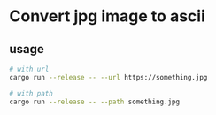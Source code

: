 # Convert jpg image to ascii

## usage

````bash
# with url
cargo run --release -- --url https://something.jpg

# with path
cargo run --release -- --path something.jpg
